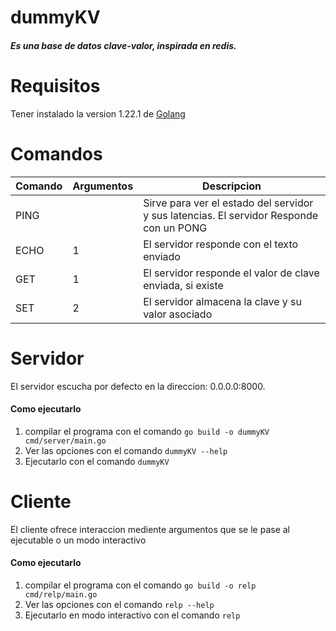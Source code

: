 # dummyKV

##### Es una base de datos clave-valor, inspirada en redis.

# Requisitos
Tener instalado la version 1.22.1 de [Golang](https://go.dev/)

# Comandos
| Comando | Argumentos | Descripcion                                                                             |
|---------|------------|-----------------------------------------------------------------------------------------|
| PING    |            | Sirve para ver el estado del servidor y sus latencias. El servidor Responde con un PONG |
| ECHO    | 1          | El servidor responde con el texto enviado                                               |
| GET     | 1          | El servidor responde el valor de clave enviada, si existe                               |
| SET     | 2          | El servidor almacena la clave y su valor asociado                                       |

# Servidor
El servidor escucha por defecto en la direccion: 0.0.0.0:8000.

#### Como ejecutarlo
1) compilar el programa con el comando
`go build -o dummyKV cmd/server/main.go`
2) Ver las opciones con el comando `dummyKV --help`
2) Ejecutarlo con el comando
`dummyKV`

# Cliente
El cliente ofrece interaccion mediente argumentos que se le pase al ejecutable o un modo interactivo
#### Como ejecutarlo
1) compilar el programa con el comando
`go build -o relp cmd/relp/main.go`
2) Ver las opciones con el comando `relp --help`
2) Ejecutarlo en modo interactivo con el comando
`relp`